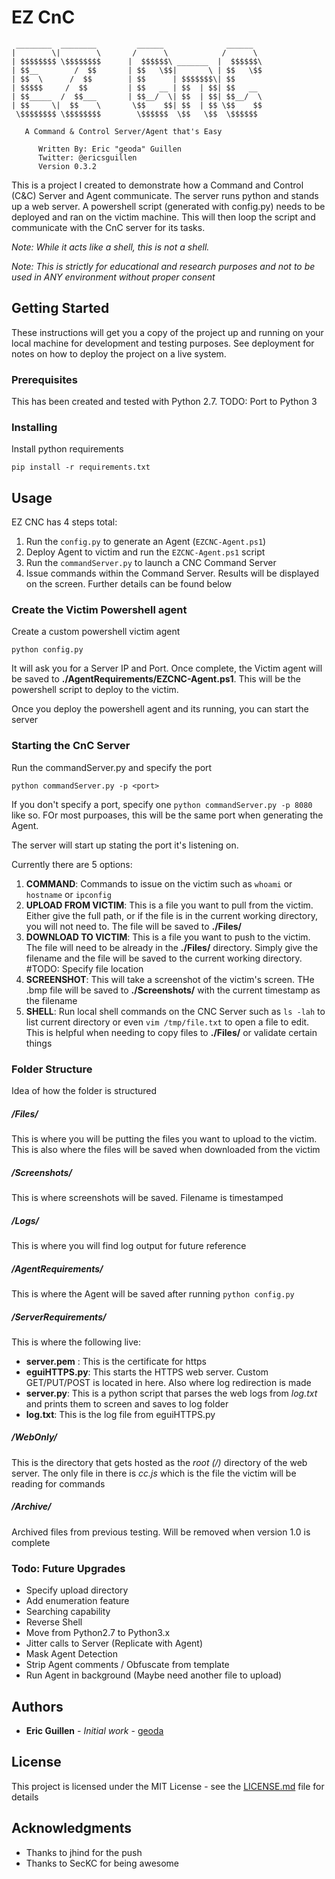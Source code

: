 # EZ CnC

     ________  ________         ______              ______  
    |        \|        \       /      \            /      \ 
    | $$$$$$$$ \$$$$$$$$      |  $$$$$$\ _______  |  $$$$$$\
    | $$__        /  $$       | $$   \$$|       \ | $$   \$$
    | $$  \      /  $$        | $$      | $$$$$$$\| $$      
    | $$$$$     /  $$         | $$   __ | $$  | $$| $$   __ 
    | $$_____  /  $$___       | $$__/  \| $$  | $$| $$__/  \
    | $$     \|  $$    \       \$$    $$| $$  | $$ \$$    $$
     \$$$$$$$$ \$$$$$$$$        \$$$$$$  \$$   \$$  \$$$$$$ 
                                                        
       A Command & Control Server/Agent that's Easy                
		   						    
          Written By: Eric "geoda" Guillen
          Twitter: @ericsguillen
          Version 0.3.2	




This is a project I created to demonstrate how a Command and Control (C&C) Server and Agent communicate. The server runs python and stands up a web server. A powershell script (generated with config.py) needs to be deployed and ran on the victim machine. This will then loop the script and communicate with the CnC server for its tasks. 

*Note: While it acts like a shell, this is not a shell.*

*Note: This is strictly for educational and research purposes and not to be used in ANY environment without proper consent*

## Getting Started

These instructions will get you a copy of the project up and running on your local machine for development and testing purposes. See deployment for notes on how to deploy the project on a live system.

### Prerequisites

This has been created and tested with Python 2.7.
TODO: Port to Python 3


### Installing

Install python requirements

```
pip install -r requirements.txt
```


## Usage

EZ CNC has 4 steps total:
1. Run the ```config.py``` to generate an Agent (```EZCNC-Agent.ps1```)
1. Deploy Agent to victim and run the ```EZCNC-Agent.ps1``` script
1. Run the ```commandServer.py``` to launch a CNC Command Server
1. Issue commands within the Command Server. Results will be displayed on the screen. Further details can be found below

### Create the Victim Powershell agent

Create a custom powershell victim agent

```
python config.py
```

It will ask you for a Server IP and Port. Once complete, the Victim agent will be saved to __./AgentRequirements/EZCNC-Agent.ps1__. This will be the powershell script to deploy to the victim.

Once you deploy the powershell agent and its running, you can start the server

### Starting the CnC Server

Run the commandServer.py and specify the port

```
python commandServer.py -p <port>
```
If you don't specify a port, specify one ```python commandServer.py -p 8080``` like so. FOr most purpoases, this will be the same port when generating the Agent.

The server will start up stating the port it's listening on.

Currently there are 5 options:
1. __COMMAND__: Commands to issue on the victim such as ```whoami``` or ```hostname``` or ```ipconfig```
2. __UPLOAD FROM VICTIM__: This is a file you want to pull from the victim. Either give the full path, or if the file is in the current working directory, you will not need to. The file will be saved to __./Files/__
3. __DOWNLOAD TO VICTIM__: This is a file you want to push to the victim. The file will need to be already in the __./Files/__ directory. Simply give the filename and the file will be saved to the current working directory. #TODO: Specify file location
4. __SCREENSHOT__: This will take a screenshot of the victim's screen. THe .bmp file will be saved to __./Screenshots/__ with the current timestamp as the filename
5. __SHELL__: Run local shell commands on the CNC Server such as ```ls -lah``` to list current directory or even ```vim /tmp/file.txt``` to open a file to edit. This is helpful when needing to copy files to __./Files/__ or validate certain things

### Folder Structure
Idea of how the folder is structured

##### /Files/
This is where you will be putting the files you want to upload to the victim.
This is also where the files will be saved when downloaded from the victim

##### /Screenshots/
This is where screenshots will be saved. Filename is timestamped

##### /Logs/
This is where you will find log output for future reference

##### /AgentRequirements/
This is where the Agent will be saved after running ```python config.py```

##### /ServerRequirements/
This is where the following live:
* __server.pem__ : This is the certificate for https
* __eguiHTTPS.py__: This starts the HTTPS web server. Custom GET/PUT/POST is located in here. Also where log redirection is made
* __server.py__: This is a python script that parses the web logs from _log.txt_ and prints them to screen and saves to log folder
* __log.txt__: This is the log file from eguiHTTPS.py

##### /WebOnly/
This is the directory that gets hosted as the _root (/)_ directory of the web server. 
The only file in there is _cc.js_ which is the file the victim will be reading for commands

##### /Archive/
Archived files from previous testing. Will be removed when version 1.0 is complete

### Todo: Future Upgrades
* Specify upload directory
* Add enumeration feature
* Searching capability
* Reverse Shell
* Move from Python2.7 to Python3.x
* Jitter calls to Server (Replicate with Agent)
* Mask Agent Detection
* Strip Agent comments / Obfuscate from template
* Run Agent in background (Maybe need another file to upload)

## Authors

* **Eric Guillen** - *Initial work* - [geoda](https://twitter.com/ericsguillen)

## License

This project is licensed under the MIT License - see the [LICENSE.md](LICENSE.md) file for details

## Acknowledgments

* Thanks to jhind for the push
* Thanks to SecKC for being awesome
